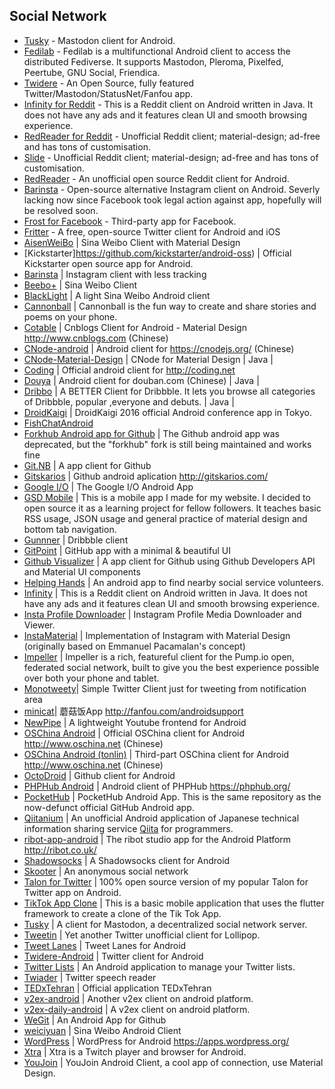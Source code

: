 ## Social Network  
- [Tusky](https://tusky.app/) - Mastodon client for Android.
- [Fedilab](https://fedilab.app/) - Fedilab is a multifunctional Android client to access the distributed Fediverse. It supports Mastodon, Pleroma, Pixelfed, Peertube, GNU Social, Friendica.
- [Twidere](https://github.com/TwidereProject/Twidere-Android) - An Open Source, fully featured Twitter/Mastodon/StatusNet/Fanfou app.
- [Infinity for Reddit](https://github.com/Docile-Alligator/Infinity-For-Reddit) - This is a Reddit client on Android written in Java. It does not have any ads and it features clean UI and smooth browsing experience.
- [RedReader for Reddit](https://github.com/QuantumBadger/RedReader) - Unofficial Reddit client; material-design; ad-free and has tons of customisation.
- [Slide](https://github.com/ccrama/Slide) - Unofficial Reddit client; material-design; ad-free and has tons of customisation.
- [RedReader](https://github.com/QuantumBadger/RedReader) - An unofficial open source Reddit client for Android. 
- [Barinsta](https://f-droid.org/en/packages/me.austinhuang.instagrabber/) - Open-source alternative Instagram client on Android. Severly lacking now since Facebook took legal action against app, hopefully will be resolved soon.
- [Frost for Facebook](https://allanwang.github.io/Frost-for-Facebook/) - Third-party app for Facebook.
- [Fritter](https://fritter.cc/) - A free, open-source Twitter client for Android and iOS 
- [AisenWeiBo](https://github.com/wangdan/AisenWeiBo) | Sina Weibo Client with Material Design     
- [Kickstarter]https://github.com/kickstarter/android-oss) | Official Kickstarter open source app for Android.   
- [Barinsta](https://github.com/masuvern/barinsta) | Instagram client with less tracking 
- [Beebo+](https://github.com/andforce/iBeebo) | Sina Weibo Client     
- [BlackLight](https://github.com/PaperAirplane-Dev-Team/BlackLight) | A light Sina Weibo Android client  
- [Cannonball](https://github.com/twitterdev/cannonball-android) | Cannonball is the fun way to create and share stories and poems on your phone. 
- [Cotable](https://github.com/wlemuel/Cotable) | Cnblogs Client for Android - Material Design http://www.cnblogs.com (Chinese)    
- [CNode-android](https://github.com/iwhys/CNode-android) | Android client for https://cnodejs.org/ (Chinese) 
- [CNode-Material-Design](https://github.com/TakWolf/CNode-Material-Design) | CNode for Material Design | Java | 
- [Coding](https://coding.net/u/coding/p/Coding-Android/git) | Official android client for http://coding.net 
- [Douya](https://github.com/DreaminginCodeZH/Douya) | Android client for douban.com (Chinese) | Java | 
- [Dribbo](https://github.com/ikew0ng/Dribbo) | A BETTER Client for Dribbble. It lets you browse all categories of Dribbble, popular ,everyone and debuts. | Java | 
- [DroidKaigi](https://github.com/konifar/droidkaigi2016) | DroidKaigi 2016 official Android conference app in Tokyo. 
- [FishChatAndroid](https://github.com/oikomi/FishChatAndroid) 
- [Forkhub Android app for Github](https://github.com/jonan/ForkHub) | The Github android app was deprecated, but the "forkhub" fork is still being maintained and works fine
- [Git.NB](https://github.com/Jeffmen/Git.NB) | A app client for Github
- [Gitskarios](https://github.com/gitskarios/Gitskarios) | Github android aplication http://gitskarios.com/ 
- [Google I/O](https://github.com/google/iosched) | The Google I/O Android App
- [GSD Mobile](https://github.com/rgocal/GSD_Mobile) | This is a mobile app I made for my website. I decided to open source it as a learning project for fellow followers. It teaches basic RSS usage, JSON usage and general practice of material design and bottom tab navigation. 
- [Gunnner](https://github.com/egor-n/gunnner) | Dribbble client
- [GitPoint](https://github.com/gitpoint/git-point/) | GitHub app with a minimal & beautiful UI 
- [Github Visualizer](https://github.com/dheerajkotwani/GithubVisualizer) | A app client for Github using Github Developers API and Material UI components 
- [Helping Hands](https://github.com/JerrySJoseph/Helping_Hands_Android_client)  | An android app to find nearby social service volunteers.  
- [Infinity](https://github.com/Docile-Alligator/Infinity-For-Reddit) | This is a Reddit client on Android written in Java. It does not have any ads and it features clean UI and smooth browsing experience. 
- [Insta Profile Downloader](https://github.com/hemant3370/Insta) | Instagram Profile Media Downloader and Viewer.
- [InstaMaterial](https://github.com/frogermcs/InstaMaterial) | Implementation of Instagram with Material Design (originally based on Emmanuel Pacamalan's concept) 
- [Impeller](https://github.com/oshepherd/Impeller) | Impeller is a rich, featureful client for the Pump.io open, federated social network, built to give you the best experience possible over both your phone and tablet.
- [Monotweety](https://github.com/yshrsmz/monotweety)| Simple Twitter Client just for tweeting from notification area
- [minicat](https://github.com/mcxiaoke/minicat)| 蘑菇饭App http://fanfou.com/androidsupport  
- [NewPipe](https://github.com/TeamNewPipe/NewPipe) | A lightweight Youtube frontend for Android  
- [OSChina Android](http://git.oschina.net/oschina/android-app) | Official OSChina client for Android http://www.oschina.net (Chinese) 
- [OSChina Android (tonlin)](http://git.oschina.net/tonlin/android-app) | Third-part OSChina client for Android http://www.oschina.net (Chinese) 
- [OctoDroid](https://github.com/slapperwan/gh4a) | Github client for Android 
- [PHPHub Android](https://github.com/CycloneAxe/phphub-android) | Android client of PHPHub https://phphub.org/ 
- [PocketHub](https://github.com/pockethub/PocketHub) | PocketHub Android App. This is the same repository as the now-defunct official GitHub Android app.
- [Qiitanium](https://github.com/ogaclejapan/qiitanium) | An unofficial Android application of Japanese technical information sharing service [Qiita](https://qiita.com/) for programmers. 
- [ribot-app-android](https://github.com/ribot/ribot-app-android) | The ribot studio app for the Android Platform http://ribot.co.uk/
- [Shadowsocks](https://github.com/shadowsocks/shadowsocks-android) | A Shadowsocks client for Android 
- [Skooter](https://github.com/aayushranaut/skooterapp) | An anonymous social network 
- [Talon for Twitter](https://github.com/klinker24/Talon-for-Twitter) | 100% open source version of my popular Talon for Twitter app on Android. 
- [TikTok App Clone](https://github.com/mcofie/Tik-Tok-App-Clone-Flutter) | This is a basic mobile application that uses the flutter framework to create a clone of the Tik Tok App.
- [Tusky](https://github.com/Vavassor/Tusky) | A client for Mastodon, a decentralized social network server. 
- [Tweetin](https://github.com/mthli/Tweetin) | Yet another Twitter unofficial client for Lollipop.  
- [Tweet Lanes](https://github.com/chrislacy/TweetLanes) | Tweet Lanes for Android  
- [Twidere-Android](https://github.com/TwidereProject/Twidere-Android/) | Twitter client for Android 
- [Twitter Lists](https://github.com/MPieter/TwitterLists) | An Android application to manage your Twitter lists. 
- [Twiader](https://github.com/jydimir/Twiader) | Twitter speech reader 
- [TEDxTehran](https://github.com/TEDxTehran-Team/event-app-android) | Official application TEDxTehran 
- [v2ex-android](https://github.com/greatyao/v2ex-android) | Another v2ex client on android platform. 
- [v2ex-daily-android](https://github.com/kyze8439690/v2ex-daily-android) | A v2ex client on android platform. 
- [WeGit](https://github.com/Leaking/WeGit) | An Android App for Github   
- [weiciyuan](https://github.com/qii/weiciyuan) | Sina Weibo Android Client    
- [WordPress](https://github.com/wordpress-mobile/WordPress-Android) | WordPress for Android https://apps.wordpress.org/ 
- [Xtra](https://github.com/crackededed/Xtra) | Xtra is a Twitch player and browser for Android.
- [YouJoin](https://github.com/FreedomZZQ/YouJoin-Android) | YouJoin Android Client, a cool app of connection, use Material Design.  
